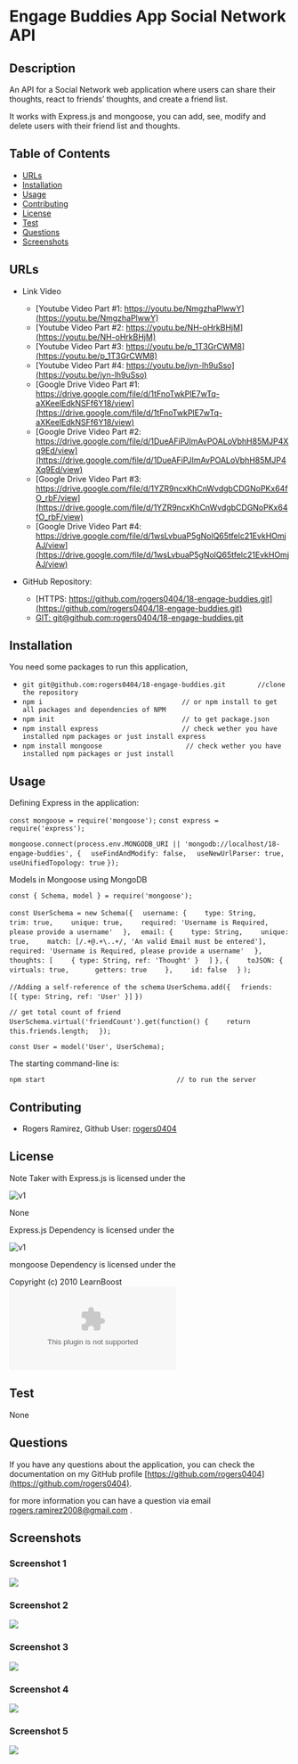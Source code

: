 # Engage Buddies App Social Network API

## Description 

An API for a Social Network web application where users can share their thoughts, react to friends’ thoughts, and create a friend list.

It works with Express.js and mongoose, you can add, see, modify and delete users with their friend list and thoughts.


## Table of Contents

* [URLs](#urls)
* [Installation](#installation)
* [Usage](#usage)
* [Contributing](#Contributing)
* [License](#license)
* [Test](#Test)
* [Questions](#questions)
* [Screenshots](#screenshots)


## URLs

* Link Video
    - [Youtube Video Part #1: https://youtu.be/NmgzhaPlwwY](https://youtu.be/NmgzhaPlwwY)
    - [Youtube Video Part #2: https://youtu.be/NH-oHrkBHjM](https://youtu.be/NH-oHrkBHjM)
    - [Youtube Video Part #3: https://youtu.be/p_1T3GrCWM8](https://youtu.be/p_1T3GrCWM8)
    - [Youtube Video Part #4: https://youtu.be/jyn-lh9uSso](https://youtu.be/jyn-lh9uSso)
    - [Google Drive Video Part #1: https://drive.google.com/file/d/1tFnoTwkPlE7wTq-aXKeelEdkNSFf6Y18/view](https://drive.google.com/file/d/1tFnoTwkPlE7wTq-aXKeelEdkNSFf6Y18/view)
    - [Google Drive Video Part #2: https://drive.google.com/file/d/1DueAFiPJImAvPOALoVbhH85MJP4Xq9Ed/view](https://drive.google.com/file/d/1DueAFiPJImAvPOALoVbhH85MJP4Xq9Ed/view)
    - [Google Drive Video Part #3: https://drive.google.com/file/d/1YZR9ncxKhCnWvdgbCDGNoPKx64fO_rbF/view](https://drive.google.com/file/d/1YZR9ncxKhCnWvdgbCDGNoPKx64fO_rbF/view)
    - [Google Drive Video Part #4: https://drive.google.com/file/d/1wsLvbuaP5gNolQ65tfelc21EvkHOmjAJ/view](https://drive.google.com/file/d/1wsLvbuaP5gNolQ65tfelc21EvkHOmjAJ/view)

* GitHub Repository:
    - [HTTPS: https://github.com/rogers0404/18-engage-buddies.git](https://github.com/rogers0404/18-engage-buddies.git)    
    - [GIT: git@github.com:rogers0404/18-engage-buddies.git](git@github.com:rogers0404/18-engage-buddies.git)


## Installation

You need some packages to run this application, 

- `git git@github.com:rogers0404/18-engage-buddies.git        //clone the repository`
- `npm i                                   // or npm install to get all packages and dependencies of NPM`
- `npm init                                // to get package.json`
- `npm install express                     // check wether you have installed npm packages or just install express`
- `npm install mongoose                     // check wether you have installed npm packages or just install`

## Usage 

Defining Express in the application:

`const mongoose = require('mongoose');`
`const express = require('express');`

`mongoose.connect(process.env.MONGODB_URI || 'mongodb://localhost/18-engage-buddies', {`
`  useFindAndModify: false,`
`  useNewUrlParser: true,`
`  useUnifiedTopology: true`
`});`

Models in Mongoose using MongoDB

`const { Schema, model } = require('mongoose');`

`const UserSchema = new Schema({`
`  username: {`
`    type: String,`
`    trim: true,`
`    unique: true,`
`    required: 'Username is Required, please provide a username'`
`  },`
`  email: {`
`    type: String,`
`    unique: true,`
`    match: [/.+@.+\..+/, 'An valid Email must be entered'],`
`    required: 'Username is Required, please provide a username'`
`  },`
`  thoughts: [`
`    { type: String, ref: 'Thought' }`
`  ]`
`},`
`{`
`    toJSON: {`
`      virtuals: true,`
`      getters: true`
`    },`
`    id: false`
`  }`
`);`

`//Adding a self-reference of the schema`
`UserSchema.add({`
`  friends:`
`  [{ type: String, ref: 'User' }]`
`})`

`// get total count of friend`
`UserSchema.virtual('friendCount').get(function() {`
`    return this.friends.length;`
`  });`

`const User = model('User', UserSchema);`

The starting command-line is:

`npm start                                 // to run the server`

## Contributing

* Rogers Ramirez, Github User: [rogers0404](http://github.com/rogers0404)


## License

Note Taker with Express.js is licensed under the

![v1](https://img.shields.io/static/v1?label=License&message=None&color=inactive&&style=plastic)

None

Express.js Dependency is licensed under the

![v1](https://img.shields.io/static/v1?label=License&message=MIT&color=green&&style=plastic)

mongoose Dependency is licensed under the

Copyright (c) 2010 LearnBoost ![v1](<dev@learnboost.com>)

## Test

None

## Questions

If you have any questions about the application, you can check the documentation on my GitHub profile [https://github.com/rogers0404](https://github.com/rogers0404).

for more information you can have a question via email [rogers.ramirez2008@gmail.com](rogers.ramirez2008@gmail.com)  .


## Screenshots

### Screenshot 1

![](./public/assets/images/image1.png)

### Screenshot 2

![](./public/assets/images/image2.png)

### Screenshot 3

![](./public/assets/images/image3.png)

### Screenshot 4

![](./public/assets/images/image4.png)

### Screenshot 5

![](./public/assets/images/image5.png)